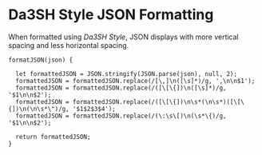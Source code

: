 # Da3SH Style JSON Formatting
When formatted using *Da3SH Style*, JSON displays with more vertical spacing and less horizontal spacing.

```
formatJSON(json) {

  let formattedJSON = JSON.stringify(JSON.parse(json), null, 2);
  formattedJSON = formattedJSON.replace(/[\,]\n([\s]*)/g, ',\n\n$1');
  formattedJSON = formattedJSON.replace(/([\[\{])\n([\s]*)/g, '$1\n\n$2');
  formattedJSON = formattedJSON.replace(/([\[\{])\n\s*(\n\s*)([\[\{])\n(\n\s*\")/g, '$1$2$3$4');
  formattedJSON = formattedJSON.replace(/(\:\s\[)\n(\s*\{)/g, '$1\n\n$2');

  return formattedJSON;
}

```
